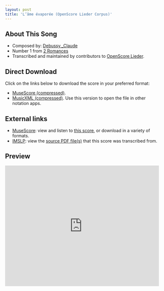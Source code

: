 ```yaml
---
layout: post
title: 'L’âme évaporée (OpenScore Lieder Corpus)'
---
```


## About This Song

- Composed by: [Debussy,_Claude](https://fourscoreandmore.org/openscore/lieder/Debussy,_Claude)
- Number 1 from [2 Romances](https://fourscoreandmore.org/openscore/lieder/Debussy,_Claude/2_Romances)
- Transcribed and maintained by contributors to [OpenScore Lieder].

[OpenScore Lieder]: https://musescore.com/openscore-lieder-corpus

## Direct Download

Click on the links below to download the score in your preferred format:
- [MuseScore (compressed)](https://github.com/openscore/lieder/blob/main/scores/Debussy,_Claude/2_Romances/1_L’âme_évaporée/lc7163829.mscz?raw=true).
- [MusicXML (compressed)](https://github.com/openscore/lieder/blob/main/scores/Debussy,_Claude/2_Romances/1_L’âme_évaporée/lc7163829.mxl?raw=true). Use this version to open the file in other notation apps.

## External links

- [MuseScore]: view and listen to [this score][MuseScore], or download in a variety of formats.
- [IMSLP]: view the [source PDF file(s)][IMSLP] that this score was transcribed from.

[MuseScore]: https://musescore.com/score/7163829
[IMSLP]: https://imslp.org/wiki/Special:ReverseLookup/14816

## Preview

<iframe width="100%" height="394" src="https://musescore.com/openscore-lieder-corpus/scores/7163829/embed" frameborder="0" allowfullscreen allow="autoplay; fullscreen"></iframe>
